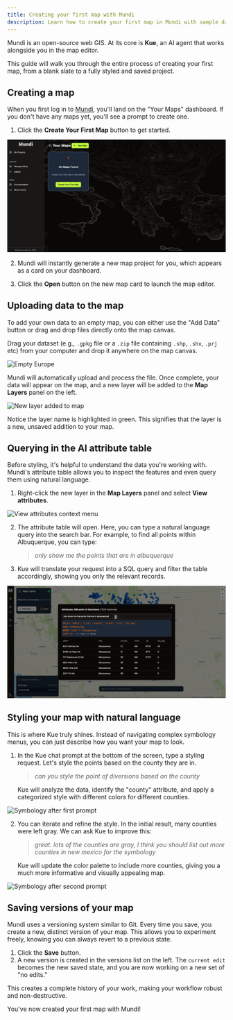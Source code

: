 ```yaml
---
title: Creating your first map with Mundi
description: Learn how to create your first map in Mundi with sample data and basic visualization.
---
```


Mundi is an open-source web GIS. At its core is **Kue**, an AI agent that works alongside you in the map editor.

This guide will walk you through the entire process of creating your first map, from a blank slate to a fully styled and saved project.

## Creating a map

When you first log in to [Mundi](https://app.mundi.ai), you'll land on the "Your Maps" dashboard. If you don't have any maps yet, you'll see a prompt to create one.

1.  Click the **Create Your First Map** button to get started.

![Empty map list in dashboard](../../../assets/first-map/create-map.png)

2.  Mundi will instantly generate a new map project for you, which appears as a card on your dashboard.

3.  Click the **Open** button on the new map card to launch the map editor.

## Uploading data to the map

To add your own data to an empty map, you can either use the "Add Data" button or drag and drop files directly onto the map canvas.

Drag your dataset (e.g., `.gpkg` file or a `.zip` file containing `.shp`, `.shx`, `.prj` etc) from your computer and drop it anywhere on the map canvas.

![Empty Europe](../../../assets/first-map/empty-europe.png)

Mundi will automatically upload and process the file. Once complete, your data will appear on the map, and a new layer will be added to the **Map Layers** panel on the left.

![New layer added to map](../../../assets/first-map/added_layer.png)

Notice the layer name is highlighted in green. This signifies that the layer is a new, unsaved addition to your map.

## Querying in the AI attribute table

Before styling, it's helpful to understand the data you're working with. Mundi's attribute table allows you to inspect the features and even query them using natural language.

1.  Right-click the new layer in the **Map Layers** panel and select **View attributes**.

![View attributes context menu](../../../assets/first-map/view-attributes.png)

2.  The attribute table will open. Here, you can type a natural language query into the search bar. For example, to find all points within Albuquerque, you can type:
    > *only show me the points that are in albuquerque*

3.  Kue will translate your request into a SQL query and filter the table accordingly, showing you only the relevant records.

![Attribute table with natural language query](../../../assets/first-map/attribute-table-llm.png)

## Styling your map with natural language

This is where Kue truly shines. Instead of navigating complex symbology menus, you can just describe how you want your map to look.

1.  In the Kue chat prompt at the bottom of the screen, type a styling request. Let's style the points based on the county they are in.
    > *can you style the point of diversions based on the county*

    Kue will analyze the data, identify the "county" attribute, and apply a categorized style with different colors for different counties.

![Symbology after first prompt](../../../assets/first-map/symbology1.png)

2.  You can iterate and refine the style. In the initial result, many counties were left gray. We can ask Kue to improve this:
    > *great. lots of the counties are gray, I think you should list out more counties in new mexico for the symbology*

    Kue will update the color palette to include more counties, giving you a much more informative and visually appealing map.

![Symbology after second prompt](../../../assets/first-map/symbology.png)

## Saving versions of your map

Mundi uses a versioning system similar to Git. Every time you save, you create a new, distinct version of your map. This allows you to experiment freely, knowing you can always revert to a previous state.

1.  Click the **Save** button.
2.  A new version is created in the versions list on the left. The `current edit` becomes the new saved state, and you are now working on a new set of "no edits."

This creates a complete history of your work, making your workflow robust and non-destructive.

You've now created your first map with Mundi!